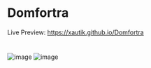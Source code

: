 # Domfortra
Live Preview: https://xautik.github.io/Domfortra
#
![image](https://github.com/xautik/Domfortra/assets/106868727/e7547563-fd99-462e-b79c-966cccb268d1)
![image](https://github.com/xautik/Domfortra/assets/106868727/8c965353-fc54-4dd4-ba3b-283ac9cbd94f)
